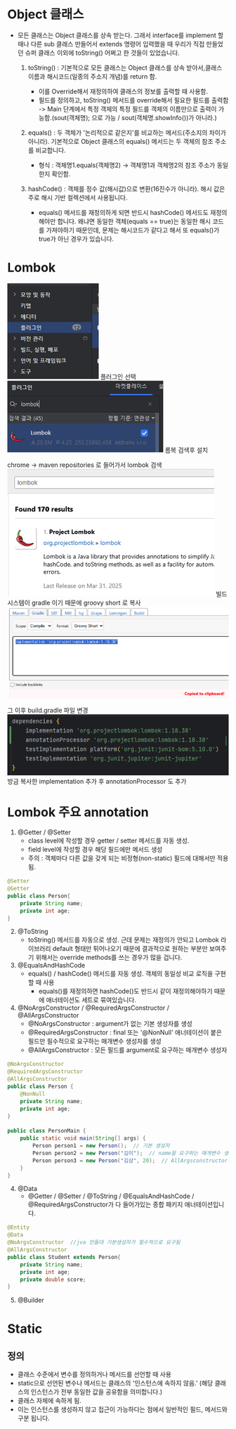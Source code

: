 # Object 클래스
- 모든 클래스는 Object 클래스를 상속 받는다. 그래서 interface를 implement 할 때나 다른 sub 클래스 만들어서 extends 명령어 입력했을 때 우리가 직접 만들었던 슈퍼 클래스 이외에 toString() 어쩌고 한 것들이 있었습니다.
  1. toString() : 기본적으로 모든 클래스는 Object 클래스를 상속 받아서,클래스 이름과 해시코드(일종의 주소지 개념)를 return 함.
     - 이를 Override해서 재정의하여 클래스의 정보를 출력할 때 사용함.
     - 필드를 정의하고, toString() 메서드를 override해서 필요한 필드를 출력함 -> Main 단계에서 특정 객체의 특정 필드를 객체의 이름만으로 출력이 가능함.(sout(객체명); 으로 가능 / sout(객체명.showInfo())가 아니라.)

  2. equals() : 두 객체가 '논리적으로 같은지'를 비교하는 메서드(주소지의 차이가 아니라). 기본적으로 Object 클래스의 equals() 메서드는 두 객체의 참조 주소를 비교합니다.
     - 형식 : 객체명1.equals(객체명2) -> 객체명1과 객체명2의 참조 주소가 동일한지 확인함.
  3. hashCode() : 객체를 정수 값(해시값)으로 변환(16진수가 아니라). 해시 값은 주로 해시 기반 컬렉션에서 사용됩니다.
     - equals() 메서드를 재정의하게 되면 반드시 hashCode() 메서드도 재정의해야만 합니다. 왜냐면 동일한 객체(equals == true)는 동일한 해시 코드를 가져야하기 때문인데, 문제는 해시코드가 같다고 해서 또 equals()가 true가 아닌 경우가 있습니다.

# Lombok

![img_1.png](Image/img_1.png)
플러그인 선택
![img_2.png](Image/img_2.png)
롬복 검색후 설치

chrome -> maven repositories 로 들어가서 lombok 검색![img_3.png](Image/img_3.png)
빌드 시스템이 gradle 이기 때문에 groovy short 로 복사
![img_4.png](Image/img_4.png)

그 이후 build.gradle 파일 변경
![img_5.png](Image/img_5.png)
방금 복사한 implementation 추가 후
annotationProcessor 도 추가

# Lombok 주요 annotation
1. @Getter / @Setter
   - class level에 작성할 경우 getter / setter 메서드를 자동 생성.
   - field level에 작성할 경우 해당 필드에만 메서드 생성
   - 주의 : 객체마다 다른 값을 갖게 되는 비정형(non-static) 필드에 대해서만 적용됨.
```java
@Setter
@Getter
public class Person{
    private String name;
    private int age;
}
```

2. @ToString
   - toString() 메서드를 자동으로 생성. 근데 문제는 재정의가 안되고 Lombok 라이브러리 default 형태만 튀어나오기 때문에 결과적으로 원하는 부분만 보여주기 위해서는 override methods를 쓰는 경우가 많을 겁니다.
3. @EqualsAndHashCode
   - equals() / hashCode() 메서드를 자동 생성. 객체의 동일성 비교 로직을 구현할 때 사용
     - equals()를 재정의하면 hashCode()도 반드시 같이 재정의해야하기 때문에 애너테이션도 세트로 묶여있습니다.
4. @NoArgsConstructor / @RequiredArgsConstructor / @AllArgsConstructor
   - @NoArgsConstructor : argument가 없는 기본 생성자를 생성
   - @RequiredArgsConstructor : final 또는 '@NonNull' 애너테이션이 붙은 필드만 필수적으로 요구하는 매개변수 생성자를 생성
   - @AllArgsConstructor : 모든 필드를 argument로 요구하는 매개변수 생성자
```java
@NoArgsConstructor
@RequiredArgsConstructor
@AllArgsConstructor
public class Person {
    @NonNull
    private String name;
    private int age;
}

public class PersonMain {
    public static void main(String[] args) {
        Person person1 = new Person();  // 기본 생성자
        Person person2 = new Person("김이");  // name을 요구하는 매개변수 생성자
        Person person3 = new Person("김삼", 20);  // AllArgsconstructor
    }
}
```

4. @Data
   - @Getter / @Setter / @ToString / @EqualsAndHashCode / @RequiredArgsConstructor가 다 들어가있는 종합 패키지 애너테이션입니다.

```java
@Entity
@Data
@NoArgsConstructor  //jva 만들대 기본생성자가 필수적으로 요구됨
@AllArgsConstructor
public class Student extends Person{
    private String name;
    private int age;
    private double score;
}
```

5. @Builder

# Static

## 정의
- 클래스 수준에서 변수를 정의하거나 메서드를 선언할 때 사용
- static으로 선언된 변수나 메서드는 클래스의 '인스턴스에 속하지 않음.' (해당 클래스의 인스턴스가 전부 동일한 값을 공유함을 의미합니다.)
- 클래스 자체에 속하게 됨.
- 이는 인스턴스를 생성하지 않고 접근이 가능하다는 점에서 일반적인 필드, 메서드와 구분 됩니다.